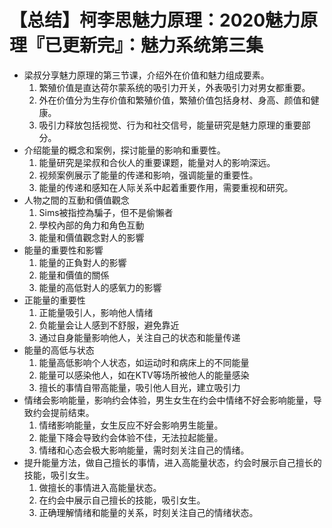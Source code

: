 # 【总结】柯李思魅力原理：2020魅力原理『已更新完』：魅力系统第三集

-   梁叔分享魅力原理的第三节课，介绍外在价值和魅力组成要素。
    1.  繁殖价值是直达荷尔蒙系统的吸引力开关，外表吸引力对男女都重要。
    2.  外在价值分为生存价值和繁殖价值，繁殖价值包括身材、身高、颜值和健康。
    3.  吸引力释放包括视觉、行为和社交信号，能量研究是魅力原理的重要部分。
-   介绍能量的概念和案例，探讨能量的影响和重要性。
    1.  能量研究是梁叔和合伙人的重要课题，能量对人的影响深远。
    2.  视频案例展示了能量的传递和影响，强调能量的重要性。
    3.  能量的传递和感知在人际关系中起着重要作用，需要重视和研究。
-   人物之間的互動和價值觀念
    1.  Sims被指控為騙子，但不是偷懶者
    2.  學校內部的角力和角色互動
    3.  能量和價值觀念對人的影響
-   能量的重要性和影響
    1.  能量的正負對人的影響
    2.  能量和價值的關係
    3.  能量的高低對人的感氧力的影響
-   正能量的重要性
    1.  正能量吸引人，影响他人情绪
    2.  负能量会让人感到不舒服，避免靠近
    3.  通过自身能量影响他人，关注自己的状态和能量传递
-   能量的高低与状态
    1.  能量高低影响个人状态，如运动时和病床上的不同能量
    2.  能量可以感染他人，如在KTV等场所被他人的能量感染
    3.  擅长的事情自带高能量，吸引他人目光，建立吸引力
-   情绪会影响能量，影响约会体验，男生女生在约会中情绪不好会影响能量，导致约会提前结束。
    1.  情绪影响能量，女生反应不好会影响男生能量。
    2.  能量下降会导致约会体验不佳，无法拉起能量。
    3.  情绪和心态会极大影响能量，需时刻关注自己的情绪。
-   提升能量方法，做自己擅长的事情，进入高能量状态，约会时展示自己擅长的技能，吸引女生。
    1.  做擅长的事情进入高能量状态。
    2.  在约会中展示自己擅长的技能，吸引女生。
    3.  正确理解情绪和能量的关系，时刻关注自己的情绪状态。